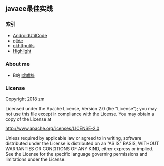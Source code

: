 ## javaee最佳实践


### 索引
* [AndroidUtilCode](https://github.com/Blankj/AndroidUtilCode)
* [glide](https://github.com/bumptech/glide)
* [okhttputils](https://github.com/hongyangAndroid/okhttputils)
* [Highlight](https://github.com/hongyangAndroid/Highlight)

### About me
* B站 [嘘嘘梓](https://space.bilibili.com/134566397/#/)

### License
 Copyright 2018 zm

 Licensed under the Apache License, Version 2.0 (the "License"); you may not use this file except in compliance with the License. You may obtain a copy of the License at

 http://www.apache.org/licenses/LICENSE-2.0

 Unless required by applicable law or agreed to in writing, software distributed under the License is distributed on an "AS IS" BASIS, WITHOUT WARRANTIES OR CONDITIONS OF ANY KIND, either express or implied. See the License for the specific language governing permissions and limitations under the License.
